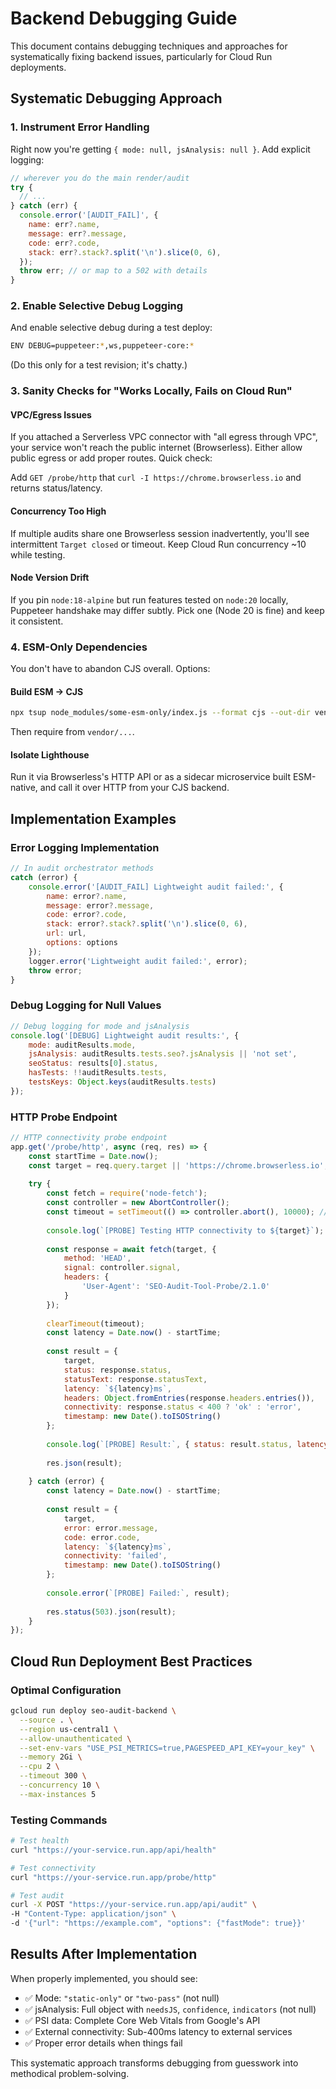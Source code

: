 # Backend Debugging Guide

This document contains debugging techniques and approaches for systematically fixing backend issues, particularly for Cloud Run deployments.

## Systematic Debugging Approach

### 1. Instrument Error Handling

Right now you're getting `{ mode: null, jsAnalysis: null }`. Add explicit logging:

```javascript
// wherever you do the main render/audit
try {
  // ...
} catch (err) {
  console.error('[AUDIT_FAIL]', {
    name: err?.name, 
    message: err?.message, 
    code: err?.code,
    stack: err?.stack?.split('\n').slice(0, 6),
  });
  throw err; // or map to a 502 with details
}
```

### 2. Enable Selective Debug Logging

And enable selective debug during a test deploy:

```bash
ENV DEBUG=puppeteer:*,ws,puppeteer-core:*
```

(Do this only for a test revision; it's chatty.)

### 3. Sanity Checks for "Works Locally, Fails on Cloud Run"

#### VPC/Egress Issues
If you attached a Serverless VPC connector with "all egress through VPC", your service won't reach the public internet (Browserless). Either allow public egress or add proper routes. Quick check:

Add `GET /probe/http` that `curl -I https://chrome.browserless.io` and returns status/latency.

#### Concurrency Too High
If multiple audits share one Browserless session inadvertently, you'll see intermittent `Target closed` or timeout. Keep Cloud Run concurrency ~10 while testing.

#### Node Version Drift
If you pin `node:18-alpine` but run features tested on `node:20` locally, Puppeteer handshake may differ subtly. Pick one (Node 20 is fine) and keep it consistent.

### 4. ESM-Only Dependencies

You don't have to abandon CJS overall. Options:

#### Build ESM → CJS
```bash
npx tsup node_modules/some-esm-only/index.js --format cjs --out-dir vendor/some-esm
```

Then require from `vendor/...`.

#### Isolate Lighthouse
Run it via Browserless's HTTP API or as a sidecar microservice built ESM-native, and call it over HTTP from your CJS backend.

## Implementation Examples

### Error Logging Implementation
```javascript
// In audit orchestrator methods
catch (error) {
    console.error('[AUDIT_FAIL] Lightweight audit failed:', {
        name: error?.name, 
        message: error?.message, 
        code: error?.code,
        stack: error?.stack?.split('\n').slice(0, 6),
        url: url,
        options: options
    });
    logger.error('Lightweight audit failed:', error);
    throw error;
}
```

### Debug Logging for Null Values
```javascript
// Debug logging for mode and jsAnalysis
console.log('[DEBUG] Lightweight audit results:', {
    mode: auditResults.mode,
    jsAnalysis: auditResults.tests.seo?.jsAnalysis || 'not set',
    seoStatus: results[0].status,
    hasTests: !!auditResults.tests,
    testsKeys: Object.keys(auditResults.tests)
});
```

### HTTP Probe Endpoint
```javascript
// HTTP connectivity probe endpoint
app.get('/probe/http', async (req, res) => {
    const startTime = Date.now();
    const target = req.query.target || 'https://chrome.browserless.io';
    
    try {
        const fetch = require('node-fetch');
        const controller = new AbortController();
        const timeout = setTimeout(() => controller.abort(), 10000); // 10s timeout
        
        console.log(`[PROBE] Testing HTTP connectivity to ${target}`);
        
        const response = await fetch(target, {
            method: 'HEAD',
            signal: controller.signal,
            headers: {
                'User-Agent': 'SEO-Audit-Tool-Probe/2.1.0'
            }
        });
        
        clearTimeout(timeout);
        const latency = Date.now() - startTime;
        
        const result = {
            target,
            status: response.status,
            statusText: response.statusText,
            latency: `${latency}ms`,
            headers: Object.fromEntries(response.headers.entries()),
            connectivity: response.status < 400 ? 'ok' : 'error',
            timestamp: new Date().toISOString()
        };
        
        console.log(`[PROBE] Result:`, { status: result.status, latency: result.latency, connectivity: result.connectivity });
        
        res.json(result);
        
    } catch (error) {
        const latency = Date.now() - startTime;
        
        const result = {
            target,
            error: error.message,
            code: error.code,
            latency: `${latency}ms`,
            connectivity: 'failed',
            timestamp: new Date().toISOString()
        };
        
        console.error(`[PROBE] Failed:`, result);
        
        res.status(503).json(result);
    }
});
```

## Cloud Run Deployment Best Practices

### Optimal Configuration
```bash
gcloud run deploy seo-audit-backend \
  --source . \
  --region us-central1 \
  --allow-unauthenticated \
  --set-env-vars "USE_PSI_METRICS=true,PAGESPEED_API_KEY=your_key" \
  --memory 2Gi \
  --cpu 2 \
  --timeout 300 \
  --concurrency 10 \
  --max-instances 5
```

### Testing Commands
```bash
# Test health
curl "https://your-service.run.app/api/health"

# Test connectivity
curl "https://your-service.run.app/probe/http"

# Test audit
curl -X POST "https://your-service.run.app/api/audit" \
-H "Content-Type: application/json" \
-d '{"url": "https://example.com", "options": {"fastMode": true}}'
```

## Results After Implementation

When properly implemented, you should see:
- ✅ Mode: `"static-only"` or `"two-pass"` (not null)
- ✅ jsAnalysis: Full object with `needsJS`, `confidence`, `indicators` (not null)  
- ✅ PSI data: Complete Core Web Vitals from Google's API
- ✅ External connectivity: Sub-400ms latency to external services
- ✅ Proper error details when things fail

This systematic approach transforms debugging from guesswork into methodical problem-solving.